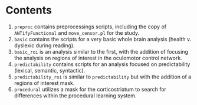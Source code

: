 # Contents

1. `preproc` contains preprocessings scripts, including the copy of `ANTifyFunctional` and `move_censor.pl` for the study.
2. `basic` contains the scripts for a very basic whole brain analysis (health v. dyslexic during reading).
3. `basic_roi` is an analysis similar to the first, with the addition of focusing the analysis on regions of interest in the oculomotor control network.
4. `predictability` contains scripts for an analysis focused on predictability (lexical, semantic, syntactic).
5. `predictability_roi` is similar to `predictability` but with the addition of a regions of interest mask.
6. `procedural` utilizes a mask for the corticostriatum to search for differences within the procedural learning system.
